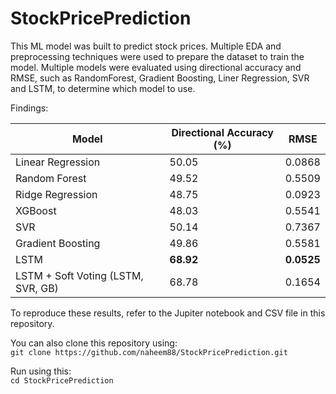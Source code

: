 # StockPricePrediction
This ML model was built to predict stock prices. Multiple EDA and preprocessing techniques were used to prepare the dataset to train the model. Multiple models were evaluated using directional accuracy and RMSE, such as RandomForest, Gradient Boosting, Liner Regression, SVR and LSTM, to determine which model to use.

Findings: 

| Model                                  | Directional Accuracy (%)| RMSE                 |
|----------------------------------------|-------------------------|----------------------|
| Linear Regression                      | 50.05                   | 0.0868               |
| Random Forest                          | 49.52                   | 0.5509               |
| Ridge Regression                       | 48.75                   | 0.0923               |
| XGBoost                                | 48.03                   | 0.5541               |
| SVR                                    | 50.14                   | 0.7367               |
| Gradient Boosting                      | 49.86                   | 0.5581               |
| LSTM                                   | **68.92**                   | **0.0525**               |
| LSTM + Soft Voting (LSTM, SVR, GB)     | 68.78                   | 0.1654               |

To reproduce these results, refer to the Jupiter notebook and CSV file in this repository. 

You can also clone this repository using:<br>
```git clone https://github.com/naheem88/StockPricePrediction.git```<br>

Run using this:<br>
```cd StockPricePrediction```

